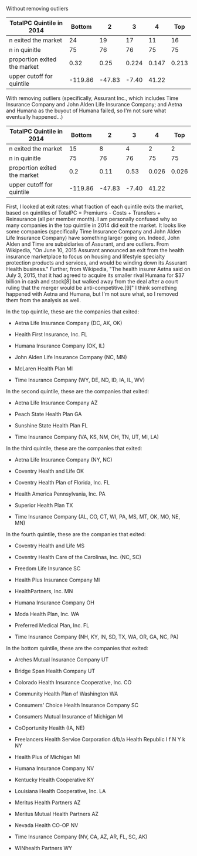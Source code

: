
Without removing outliers

| TotalPC Quintile in 2014 | Bottom | 2 | 3 | 4 | Top |
|------------------------------|---------|--------|-------|-------|-------|
| n exited the market | 24 | 19 | 17 | 11 | 16 |
| n in quinitle | 75 | 76 | 76 | 75 | 75 |
| proportion exited the market | 0.32 | 0.25 | 0.224 | 0.147 | 0.213 |
| upper cutoff for quintile | -119.86 | -47.83 | -7.40 | 41.22 |  |

With removing outliers (specifically, Assurant Inc., which includes Time Insurance Company and John Alden Life Insurance Company; and Aetna and Humana as the buyout of Humana failed, so I'm not sure what eventually happened...)

| TotalPC Quintile in 2014 | Bottom | 2 | 3 | 4 | Top |
|------------------------------|---------|--------|-------|-------|-------|
| n exited the market | 15 | 8 | 4 | 2 | 2 |
| n in quinitle | 75 | 76 | 76 | 75 | 75 |
| proportion exited the market | 0.2 | 0.11 | 0.53 | 0.026 | 0.026 |
| upper cutoff for quintile | -119.86 | -47.83 | -7.40 | 41.22 |  |

First, I looked at exit rates: what fraction of each quintile exits the market, based on quintiles of TotalPC = Premiums - Costs + Transfers + Reinsurance (all per member month). I am personally confused why so many companies in the top quintile in 2014 did exit the market. It looks like some companies (specifically Time Insurance Company and John Alden Life Insurance Company) have something larger going on. Indeed, John Alden and Time are subsidiaries of Assurant, and are outliers. From Wikipedia, "On June 10, 2015 Assurant announced an exit from the health insurance marketplace to focus on housing and lifestyle specialty protection products and services, and would be winding down its Assurant Health business." Further, from Wikipedia, "The health insurer Aetna said on July 3, 2015, that it had agreed to acquire its smaller rival Humana for $37 billion in cash and stock[8] but walked away from the deal after a court ruling that the merger would be anti-competitive.[9]" I think something happened with Aetna and Humana, but I'm not sure what, so I removed them from the analysis as well.

In the top quintile, these are the companies that exited:

- Aetna Life Insurance Company	(DC, AK, OK)

- Health First Insurance, Inc.	FL

- Humana Insurance Company	(OK, IL)

- John Alden Life Insurance Company	(NC, MN)

- McLaren Health Plan	MI

- Time Insurance Company	(WY, DE, ND, ID, IA, IL, WV)

In the second quintile, these are the companies that exited:

- Aetna Life Insurance Company	AZ

- Peach State Health Plan	GA

- Sunshine State Health Plan	FL

- Time Insurance Company	(VA, KS, NM, OH, TN, UT, MI, LA)

In the third quintile, these are the companies that exited:

- Aetna Life Insurance Company	(NY, NC)

- Coventry Health and Life	OK

- Coventry Health Plan of Florida, Inc.	FL

- Health America Pennsylvania, Inc.	PA

- Superior Health Plan	TX

- Time Insurance Company	(AL, CO, CT, WI, PA, MS, MT, OK, MO, NE, MN)

In the fourth quintile, these are the companies that exited:

- Coventry Health and Life	MS

- Coventry Health Care of the Carolinas, Inc.	(NC, SC)

- Freedom Life Insurance	SC

- Health Plus Insurance Company	MI

- HealthPartners, Inc.	MN

- Humana Insurance Company	OH

- Moda Health Plan, Inc.	WA

- Preferred Medical Plan, Inc.	FL

- Time Insurance Company	(NH, KY, IN, SD, TX, WA, OR, GA, NC, PA)

In the bottom quintile, these are the companies that exited:

- Arches Mutual Insurance Company	UT

- Bridge Span Health Company	UT

- Colorado Health Insurance Cooperative, Inc.	CO

- Community Health Plan of Washington	WA

- Consumers' Choice Health Insurance Company	SC

- Consumers Mutual Insurance of Michigan	MI

- CoOportunity Health	(IA, NE)

- Freelancers Health Service Corporation d/b/a Health Republic I f N Y k	NY

- Health Plus of Michigan	MI

- Humana Insurance Company	NV

- Kentucky Health Cooperative	KY

- Louisiana Health Cooperative, Inc.	LA

- Meritus Health Partners	AZ

- Meritus Mutual Health Partners	AZ

- Nevada Health CO-OP	NV

- Time Insurance Company	(NV, CA, AZ, AR, FL, SC, AK)

- WINhealth Partners	WY

